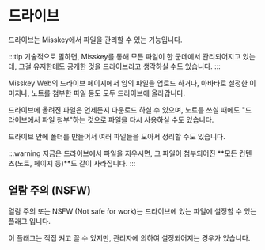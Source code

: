 # 드라이브

드라이브는 Misskey에서 파일을 관리할 수 있는 기능입니다.

:::tip
기술적으로 말하면, Misskey를 통해 모든 파일이 한 군데에서 관리되어지고 있는데, 그걸 유저한테도 공개한 것을 드라이브라고 생각하실 수도 있습니다.
:::

Misskey Web의 드라이브 페이지에서 임의 파일을 업로드 하거나, 아바타로 설정한 이미지나, 노트를 첨부한 파일 등도 모두 드라이브에 올라갑니다.

드라이브에 올려진 파일은 언제든지 다운로드 하실 수 있으며, 노트를 쓰실 때에도 "드라이브에서 파일 첨부"하는 것으로 파일을 다시 사용하실 수도 있습니다.

드라이브 안에 폴더를 만들어서 여러 파일들을 모아서 정리할 수도 있습니다.

:::warning
지금은 드라이브에서 파일을 지우시면, 그 파일이 첨부되어진 \*\*모든 컨텐츠(노트, 페이지 등)\*\*도 같이 사라집니다.
:::

## 열람 주의 (NSFW)

열람 주의 또는 NSFW (Not safe for work)는 드라이브에 있는 파일에 설정할 수 있는 플래그 입니다.

이 플래그는 직접 켜고 끌 수 있지만, 관리자에 의하여 설정되어지는 경우가 있습니다.
